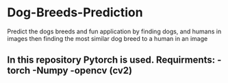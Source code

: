 # Dog-Breeds-Prediction
Predict the dogs breeds and fun application by finding dogs, and humans in images then finding the most similar dog breed to a human in an image

In this repository Pytorch is used.
Requirments: 
 -torch
 -Numpy
 -opencv (cv2)
 -
